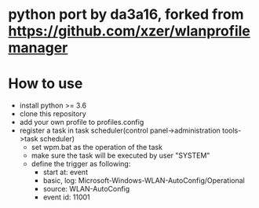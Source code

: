 # python port by da3a16, forked from https://github.com/xzer/wlanprofilemanager
# How to use

- install python >= 3.6
- clone this repository
- add your own profile to profiles.config
- register a task in task scheduler(control panel->administration tools->task scheduler)
    - set wpm.bat as the operation of the task
    - make sure the task will be executed by user "SYSTEM"
    - define the trigger as following:
        - start at: event
        - basic, log: Microsoft-Windows-WLAN-AutoConfig/Operational
        - source: WLAN-AutoConfig
        - event id: 11001